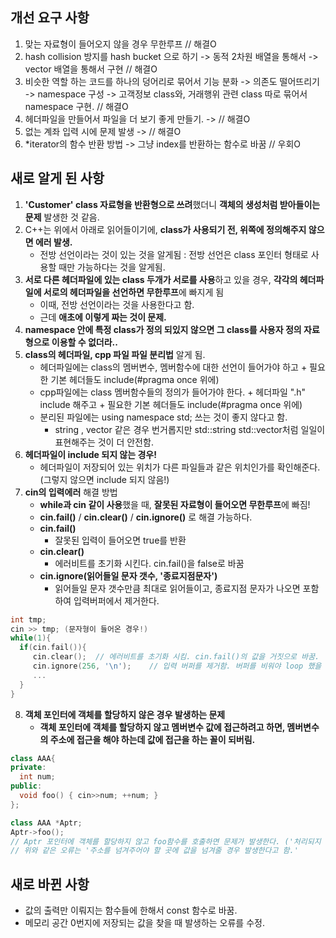 ## 개선 요구 사항
 1. 맞는 자료형이 들어오지 않을 경우 무한루프 // 해결O
 2. hash collision 방지를 hash bucket 으로 하기 -> 동적 2차원 배열을 통해서 -> vector 배열을 통해서 구현 // 해결O
 3. 비슷한 역할 하는 코드를 하나의 덩어리로 묶어서 기능 분화 -> 의존도 떨어뜨리기 -> namespace 구성 -> 고객정보 class와, 거래행위 관련 class 따로 묶어서 namespace 구현. // 해결O
 4. 헤더파일을 만들어서 파일을 더 보기 좋게 만들기. -> // 해결O
 5. 없는 계좌 입력 시에 문제 발생 -> // 해결O
 6. \*iterator의 함수 반환 방법 -> 그냥 index를 반환하는 함수로 바꿈 // 우회O

## 새로 알게 된 사항
 1. **'Customer' class 자료형을 반환형으로 쓰려**했더니 **객체의 생성처럼 받아들이는 문제** 발생한 것 같음.
 2. C++는 위에서 아래로 읽어들이기에, **class가 사용되기 전, 위쪽에 정의해주지 않으면 에러 발생.**
    - 전방 선언이라는 것이 있는 것을 알게됨 : 전방 선언은 class 포인터 형태로 사용할 때만 가능하다는 것을 알게됨.
 3. **서로 다른 헤더파일에 있는 class 두개가 서로를 사용**하고 있을 경우, **각각의 헤더파일에 서로의 헤더파일을 선언하면 무한루프**에 빠지게 됨
    - 이때, 전방 선언이라는 것을 사용한다고 함.
    - 근데 **애초에 이렇게 짜는 것이 문제.**
 4. **namespace 안에 특정 class가 정의 되있지 않으면 그 class를 사용자 정의 자료형으로 이용할 수 없더라..**
 5. **class의 헤더파일, cpp 파일 파일 분리법** 알게 됨.
    - 헤더파일에는 class의 멤버변수, 멤버함수에 대한 선언이 들어가야 하고 + 필요한 기본 헤더들도 include(#pragma once 위에)
    - cpp파일에는 class 멤버함수들의 정의가 들어가야 한다. + 헤더파일 ".h" include 해주고 + 필요한 기본 헤더들도 include(#pragma once 위에)
    - 분리된 파일에는 using namespace std; 쓰는 것이 좋지 않다고 함.
      - string , vector 같은 경우 번거롭지만 std::string std::vector처럼 일일이 표현해주는 것이 더 안전함.
 6. **헤더파일이 include 되지 않는 경우!**
    - 헤더파일이 저장되어 있는 위치가 다른 파일들과 같은 위치인가를 확인해준다. (그렇지 않으면 include 되지 않음!)
 7. **cin의 입력에러** 해결 방법
    - **while과 cin 같이 사용**했을 때, **잘못된 자료형이 들어오면 무한루프**에 빠짐!
    - **cin.fail()** / **cin.clear()** / **cin.ignore()** 로 해결 가능하다.
    - **cin.fail()**
      - 잘못된 입력이 들어오면 true를 반환
    - **cin.clear()**
      - 에러비트를 초기화 시킨다. cin.fail()을 false로 바꿈
    - **cin.ignore(읽어들일 문자 갯수, '종료지점문자')**
      - 읽어들일 문자 갯수만큼 최대로 읽어들이고, 종료지점 문자가 나오면 포함하여 입력버퍼에서 제거한다.
 ```cpp
int tmp;
cin >> tmp; (문자형이 들어온 경우!)
while(1){
   if(cin.fail()){
      cin.clear();	// 에러비트를 초기화 시킴. cin.fail()의 값을 거짓으로 바꿈.
      cin.ignore(256, '\n');	// 입력 버퍼를 제거함. 버퍼를 비워야 loop 했을 때 cin에 아무것도 들어오지 않으므로 해결됨.
      ...
   }
}
```
      
 8. **객체 포인터에 객체를 할당하지 않은 경우 발생하는 문제**
     - **객체 포인터에 객체를 할당하지 않고 멤버변수 값에 접근하려고 하면, 멤버변수의 주소에 접근을 해야 하는데 값에 접근을 하는 꼴이 되버림.**
```cpp
class AAA{
private:
  int num;
public:
  void foo() { cin>>num; ++num; }
};

class AAA *Aptr;
Aptr->foo();
// Aptr 포인터에 객체를 할당하지 않고 foo함수를 호출하면 문제가 발생한다. ('처리되지 않은 예외가 throw됨: 쓰기 엑세스 위반입니다')
// 위와 같은 오류는 '주소를 넘겨주어야 할 곳에 값을 넘겨줄 경우 발생한다고 함.' 

``` 

## 새로 바뀐 사항
 - 값의 출력만 이뤄지는 함수들에 한해서 const 함수로 바꿈.
 - 메모리 공간 0번지에 저장되는 값을 찾을 때 발생하는 오류를 수정.
